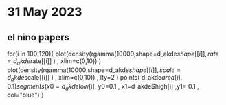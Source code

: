 # 31 May 2023

## el nino papers


for(i in 100:120){
  plot(density(rgamma(10000,shape=d_akde$shape[[i]], rate=d_akde$rate[[i]] ) , xlim=c(0,10)) )
  plot(density(rgamma(10000,shape=d_akde$shape[[i]], scale=d_akde$scale[[i]] ) , xlim=c(0,10)) , lty=2 )
  points( d_akde$area[i] , 0.1 )
  segments(  x0=d_akde$low[i], y0=0.1 , x1=d_akde$high[i] ,y1= 0.1 , col="blue")
}

